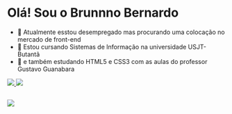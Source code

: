 # Olá! Sou o Brunnno Bernardo

- 🔭 Atualmente esstou desempregado mas procurando uma colocação no mercado de front-end
- 🌱 Estou cursando Sistemas de Informação na universidade USJT-Butantã
- 🌱 e também estudando HTML5 e CSS3 com as aulas do professor Gustavo Guanabara

<div>
  <a href="httpsem"github.com/brunnobernardo">
    <img height"180em" src="https://github-readme-stats.vercel.app/api?username=brunnobernardo&theme=gotham&show_icons=true&include_all_cinnits_private=true"/>
     <img height"180em" src="https://github-readme-stats.vercel.app/api/top-langs/?username=brunnobernardo&layout=compact&langs_conut=16&theme=gotham"/>
</div>
                                                                                                   
##
                                                                                                   
 <div>
 <a href="https://www.linkedin.com/in/brunno-bernardo-b0a502204/" target="_blank"><img src="	https://img.shields.io/badge/LinkedIn-0077B5?style=for-the-badge&logo=linkedin&logoColor=white" target="_blank"> </a>
 </div>
